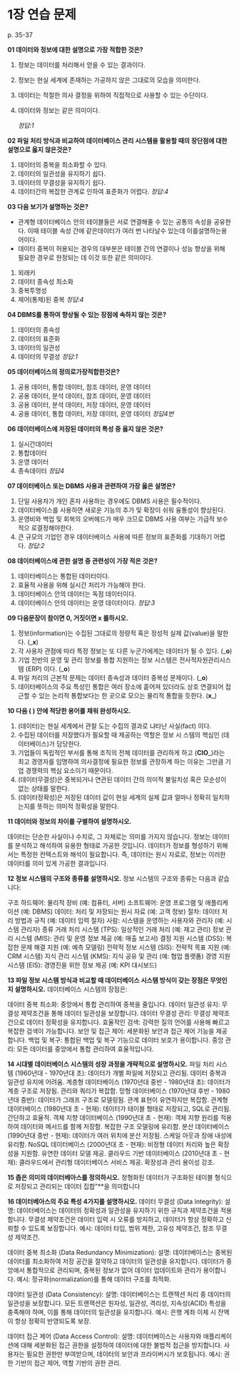 # 1장 연습 문제

p. 35-37

**01 데이터와 정보에 대한 설명으로 가장 적합한 것은?**

1. 정보는 데이터를 처리해서 얻을 수 있는 결과이다.
2. 정보는 현실 세계에 존재하는 가공하지 않은 그대로의 모습을 의미한다.
3. 데이터는 적절한 의사 결정을 위하여 직접적으로 사용할 수 있는 수단이다.
4. 데이터와 정보는 같은 의미이다.

   *정답:1*

**02 파일 처리 방식과 비교하여 데이터베이스 관리 시스템을 활용할 때의 장단점에 대한 설명으로 옳지 않은것은?**

1. 데이터의 중복을 최소화할 수 있다.
2. 데이터의 일관성을 유지하기 쉽다.
3. 데이터의 무결성을 유지하기 쉽다.
4. 데이터간의 복잡한 관계로 인하여 표준화가 어렵다.
   *정답:4*

**03 다음 보기가 설명하는 것은?**

- 관계형 데이터베이스 안의 테이블들은 서로 연결해줄 수 있는 공통의 속성을 공유한다. 이때 테이블 속성 간에 같은데이터가 여러 번 나타날수 있는데 이를설명하는용어이다.
- 데이터 중복이 허용되는 경우의 대부분은 테이블 간의 연결이나 성능 향상을 위해 필요한 경우로 한정되는 데 이것 또한 같은 의미이다.

1. 외래키
2. 데이터 종속성 최소화
3. 중복투명성
4. 제어(통제)된 중복
*정답:4*

**04 DBMS를 통하여 향상될 수 있는 장점에 속하지 않는 것은?**
1. 데이터의 종속성
2. 데이터의 표준화
3. 데이터의 일관성
4. 데이터의 무결성
*정답:1*

**05 데이터베이스의 정의로가장적합한것은?**

1. 공용 데이터, 통합 데이터, 참조 데이터, 운영 데이터
2. 공용 데이터, 분석 데이터, 참조 데이터, 운영 데이터
3. 공용 데이터, 분석 데이터, 저장 데이터, 운영 데이터
4. 공용 데이터, 통합 데이터, 저장 데이터, 운영 데이터
*정답4번*

**06 데이터베이스에 저장된 데이터의 특성 중 옳지 않은 것은?**

1. 실시간데이터
2. 통합데이터
3. 운영 데이터
4. 종속데이터
*정답4*

**07 데이터베이스 또는 DBMS 사용과 관련하여 가장 옳은 설명은?**

1. 단일 사용자가 개인 혼자 사용하는 경우에도 DBMS 사용은 필수적이다.
2. 데이터베이스를 사용하면 새로운 기능의 추가 및 확장이 쉬워 융통성이 향상된다.
3. 운영비와 백업 및 회복의 오버헤드가 매우 크므로 DBMS 사용 여부는 가급적 보수적으 로결정해야한다.
4. 큰 규모의 기업인 경우 데이터베이스 사용에 따른 정보의 표준화를 기대하기 어렵다.
*정답:2*

**08 데이터베이스에 관한 설명 중 관련성이 가장 적은 것은?**

1. 데이터베이스는 통합된 데이터이다.
2. 효율적 사용을 위해 실시간 처리가 가능해야 한다.
3. 데이터베이스 안의 데이터는 독점 데이터이다.
4. 데이터베이스 안의 데이터는 운영 데이터이다.
 *정답:3*

**09 다음문장이 참이면 0, 거짓이면 x 를하시오.**

1. 정보(information)는 수집된 그대로의 정량적 혹은 정성적 실제 값(value)을 말한다. (___x__)
2. 각 사용자 관점에 따라 특정 정보는 또 다른 누군가에게는 데이터가 될 수 있다. (___o__)
3. 기업 전반의 운영 및 관리 정보를 통합 지원하는 정보 시스템은 전사적자원관리시스템 (ERP) 이다. (___o__)
4. 파일 처리의 근본적 문제는 데이터 종속성과 데이터 중복성 문제이다. (___o__)
5. 데이터베이스의 주요 특성인 통합은 여러 장소에 흩어져 있더라도 상호 연결되어 접근할 수 있는 논리적 통합보다는 한 곳으로 모으는 물리적 통합을 듯한다. (__x___)

**10 다음 ( ) 안에 적당한 용어를 채워 완성하시오.**

1. (데이터)는 현실 세계에서 관찰 도는 수집의 결과로 냐타난 사실(fact) 이다.
2. 수집된 데이터를 저장했다가 필요할 때 제공하는 역할은 정보 시 스템의 핵심인 (데이터베이스)가 담당한다.
3. 기업들이 독립적인 부서를 통해 조직의 전체 데이터를 관리하게 하고 (__CIO___)라는 최고 경영자를 임명하여 의사결정에 필요한 정보를 관장하계 하는 이유는 그만큼 기업 경쟁력의 핵심 요소이기 때문이다.
4. (데이터무결성)은 중복되거나 연관된 데이터 간의 의미적 불일치성 혹은 모순성이 없는 상태를 말한다.
5. (데이터정확성)은 저장된 데이터 값이 현실 세계의 실제 값과 얼마나 정확히 일치하는지를 뜻하는 의미적 정확성을 말한다.

**11 데이터와 정보의 차이를 구별하여 설명하시오.**

데이터는 단순한 사실이나 수치로, 그 자체로는 의미를 가지지 않습니다.
정보는 데이터를 분석하고 해석하여 유용한 형태로 가공한 것입니다. 데이터가 정보를 형성하기 위해서는 특정한 컨텍스트와 해석이 필요합니다.
즉, 데이터는 원시 자료로, 정보는 이러한 데이터를 의미 있게 가공한 결과입니다.

**12 정보 시스템의 구조와 종류를 설명하시오.**
정보 시스템의 구조와 종류는 다음과 같습니다:

구조
하드웨어: 물리적 장비 (예: 컴퓨터, 서버)
소프트웨어: 운영 프로그램 및 애플리케이션 (예: DBMS)
데이터: 처리 및 저장되는 원시 자료 (예: 고객 정보)
절차: 데이터 처리 방법과 규칙 (예: 데이터 입력 절차)
사람: 시스템을 운영하는 사용자와 관리자 (예: 시스템 관리자)
종류
거래 처리 시스템 (TPS): 일상적인 거래 처리 (예: 재고 관리)
정보 관리 시스템 (MIS): 관리 및 운영 정보 제공 (예: 매출 보고서)
결정 지원 시스템 (DSS): 복잡한 문제 해결 지원 (예: 예측 모델링)
전략적 정보 시스템 (SIS): 전략적 목표 지원 (예: CRM 시스템)
지식 관리 시스템 (KMS): 지식 공유 및 관리 (예: 협업 플랫폼)
경영 지원 시스템 (EIS): 경영진을 위한 정보 제공 (예: KPI 대시보드)


**13 파일 정보 시스템 방식과 비교할 때 데이터베이스 시스템 방식이 갖는 장점은 무엇인지 설명하시오.**
데이터베이스 시스템의 장점은:

데이터 중복 최소화: 중앙에서 통합 관리하여 중복을 줄입니다.
데이터 일관성 유지: 무결성 제약조건을 통해 데이터 일관성을 보장합니다.
데이터 무결성 관리: 무결성 제약조건으로 데이터 정확성을 유지합니다.
효율적인 검색: 강력한 질의 언어를 사용해 빠르고 복잡한 검색이 가능합니다.
보안 및 접근 제어: 세분화된 보안과 접근 제어 기능을 제공합니다.
백업 및 복구: 통합된 백업 및 복구 기능으로 데이터 보호가 용이합니다.
중앙 관리: 모든 데이터를 중앙에서 통합 관리하여 효율적입니다.


**14 시대별 데이터베이스 시스템의 성장 과정을 개략적으로 설명하시오.**
파일 처리 시스템 (1960년대 - 1970년대 초): 데이터가 개별 파일에 저장되고 관리됨. 데이터 중복과 일관성 유지에 어려움.
계층형 데이터베이스 (1970년대 중반 - 1980년대 초): 데이터가 계층 구조로 저장됨. 관리와 쿼리가 복잡함.
망형 데이터베이스 (1970년대 후반 - 1980년대 중반): 데이터가 그래프 구조로 모델링됨. 관계 표현이 유연하지만 복잡함.
관계형 데이터베이스 (1980년대 초 - 현재): 데이터가 테이블 형태로 저장되고, SQL로 관리됨. 간단하고 효율적.
객체 지향 데이터베이스 (1990년대 초 - 현재): 객체 지향 원리를 적용하여 데이터와 메서드를 함께 저장함. 복잡한 구조 모델링에 유리함.
분산 데이터베이스 (1990년대 중반 - 현재): 데이터가 여러 위치에 분산 저장됨. 스케일 아웃과 장애 내성에 유리함.
NoSQL 데이터베이스 (2000년대 초 - 현재): 비정형 데이터 처리와 높은 확장성을 지원함. 유연한 데이터 모델 제공.
클라우드 기반 데이터베이스 (2010년대 초 - 현재): 클라우드에서 관리형 데이터베이스 서비스 제공. 확장성과 관리 용이성 강조.

**15 좁은 의미의 데이터베아스를 정의하시오.**
정형화된 데이터가 구조화된 테이블 형식으로 저장되고 관리되는 데이터 집합”**을 의미합니다


**16 데이터베아스의 주요 특성 4가지를 설명하시오.**
데이터 무결성 (Data Integrity):
설명: 데이터베이스는 데이터의 정확성과 일관성을 유지하기 위한 규칙과 제약조건을 적용합니다. 무결성 제약조건은 데이터 입력 시 오류를 방지하고, 데이터가 항상 정확하고 신뢰할 수 있도록 보장합니다.
예시: 데이터 타입, 범위 제한, 고유성 제약조건, 참조 무결성 제약조건.

데이터 중복 최소화 (Data Redundancy Minimization):
설명: 데이터베이스는 중복된 데이터를 최소화하여 저장 공간을 절약하고 데이터의 일관성을 유지합니다. 데이터가 중앙에서 통합적으로 관리되며, 중복된 정보가 없어 데이터 업데이트와 관리가 용이합니다.
예시: 정규화(normalization)를 통해 데이터 구조를 최적화.

데이터 일관성 (Data Consistency):
설명: 데이터베이스는 트랜잭션 처리 중 데이터의 일관성을 보장합니다. 모든 트랜잭션은 원자성, 일관성, 격리성, 지속성(ACID) 특성을 충족해야 하며, 이를 통해 데이터의 일관성을 유지합니다.
예시: 은행 계좌 이체 시 잔액이 항상 정확히 반영되도록 보장.

데이터 접근 제어 (Data Access Control):
설명: 데이터베이스는 사용자와 애플리케이션에 대해 세분화된 접근 권한을 설정하여 데이터에 대한 불법적 접근을 방지합니다. 사용자는 필요한 권한만 부여받으며, 데이터의 보안과 프라이버시가 보호됩니다.
예시: 권한 기반의 접근 제어, 역할 기반의 권한 관리.


